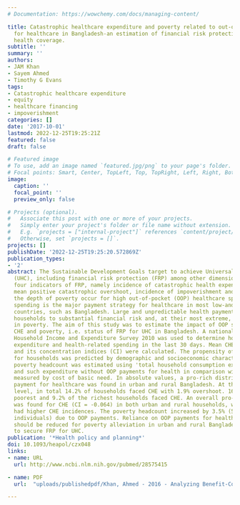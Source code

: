 ```yaml
---
# Documentation: https://wowchemy.com/docs/managing-content/

title: Catastrophic healthcare expenditure and poverty related to out-of-pocket payments
  for healthcare in Bangladesh-an estimation of financial risk protection of universal
  health coverage.
subtitle: ''
summary: ''
authors:
- JAM Khan
- Sayem Ahmed
- Timothy G Evans
tags:
- Catastrophic healthcare expenditure
- equity
- healthcare financing
- impoverishment
categories: []
date: '2017-10-01'
lastmod: 2022-12-25T19:25:21Z
featured: false
draft: false

# Featured image
# To use, add an image named `featured.jpg/png` to your page's folder.
# Focal points: Smart, Center, TopLeft, Top, TopRight, Left, Right, BottomLeft, Bottom, BottomRight.
image:
  caption: ''
  focal_point: ''
  preview_only: false

# Projects (optional).
#   Associate this post with one or more of your projects.
#   Simply enter your project's folder or file name without extension.
#   E.g. `projects = ["internal-project"]` references `content/project/deep-learning/index.md`.
#   Otherwise, set `projects = []`.
projects: []
publishDate: '2022-12-25T19:25:20.572869Z'
publication_types:
- '2'
abstract: The Sustainable Development Goals target to achieve Universal Health Coverage
  (UHC), including financial risk protection (FRP) among other dimensions. There are
  four indicators of FRP, namely incidence of catastrophic health expenditure (CHE),
  mean positive catastrophic overshoot, incidence of impoverishment and increase in
  the depth of poverty occur for high out-of-pocket (OOP) healthcare spending. OOP
  spending is the major payment strategy for healthcare in most low-and-middle-income
  countries, such as Bangladesh. Large and unpredictable health payments can expose
  households to substantial financial risk and, at their most extreme, can result
  in poverty. The aim of this study was to estimate the impact of OOP spending on
  CHE and poverty, i.e. status of FRP for UHC in Bangladesh. A nationally representative
  Household Income and Expenditure Survey 2010 was used to determine household consumption
  expenditure and health-related spending in the last 30 days. Mean CHE headcount
  and its concentration indices (CI) were calculated. The propensity of facing CHE
  for households was predicted by demographic and socioeconomic characteristics. The
  poverty headcount was estimated using 'total household consumption expenditure'
  and such expenditure without OOP payments for health in comparison with the poverty-line
  measured by cost of basic need. In absolute values, a pro-rich distribution of OOP
  payment for healthcare was found in urban and rural Bangladesh. At the 10%-threshold
  level, in total 14.2% of households faced CHE with 1.9% overshoot. 16.5% of the
  poorest and 9.2% of the richest households faced CHE. An overall pro-poor distribution
  was found for CHE (CI = -0.064) in both urban and rural households, while the former
  had higher CHE incidences. The poverty headcount increased by 3.5% (5.1 million
  individuals) due to OOP payments. Reliance on OOP payments for healthcare in Bangladesh
  should be reduced for poverty alleviation in urban and rural Bangladesh in order
  to secure FRP for UHC.
publication: '*Health policy and planning*'
doi: 10.1093/heapol/czx048
links:
- name: URL
  url: http://www.ncbi.nlm.nih.gov/pubmed/28575415

- name: PDF
  url:  "uploads/publishedpdf/Khan, Ahmed - 2016 - Analyzing Benefit-Cost Ratio of Health Interventions for Improving Maternal and Child Mortality and Child Immunizat-annotated.pdf" 

---
```

